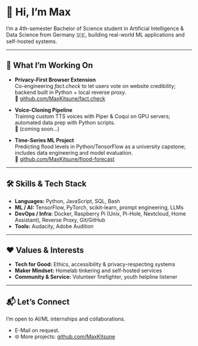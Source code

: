 # 👋 Hi, I’m Max

I’m a 4th-semester Bachelor of Science student in Artificial Intelligence & Data Science from Germany 🇩🇪, building real-world ML applications and self-hosted systems.  

---

## 🚀 What I’m Working On  
- **Privacy-First Browser Extension**  
  Co-engineering *fact.check* to let users vote on website credibility; backend built in Python + local reverse proxy.  
  🔗 [github.com/MaxKitsune/fact.check](https://github.com/MaxKitsune/fact.check)  

- **Voice-Cloning Pipeline**  
  Training custom TTS voices with Piper & Coqui on GPU servers; automated data prep with Python scripts.  
  📂 (coming soon…)  

- **Time-Series ML Project**  
  Predicting flood levels in Python/TensorFlow as a university capstone; includes data engineering and model evaluation.  
  🔗 [github.com/MaxKitsune/flood-forecast](https://github.com/MaxKitsune/flood-prediction)  

---

## 🛠️ Skills & Tech Stack  
- **Languages:** Python, JavaScript, SQL, Bash
- **ML / AI:** TensorFlow, PyTorch, scikit-learn, prompt engineering, LLMs  
- **DevOps / Infra:** Docker, Raspberry Pi (Unix, Pi-Hole, Nextcloud, Home Assistant), Reverse Proxy, Git/GitHub  
- **Tools:** Audacity, Adobe Audition

---

## ❤️ Values & Interests  
- **Tech for Good:** Ethics, accessibility & privacy-respecting systems
- **Maker Mindset:** Homelab tinkering and self-hosted services
- **Community & Service:** Volunteer firefighter, youth helpline listener

---

## 📬 Let’s Connect  
I’m open to AI/ML internships and collaborations.
- E-Mail on request.
- 🌐 More projects: [github.com/MaxKitsune](https://github.com/MaxKitsune)  
